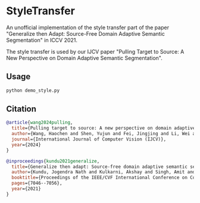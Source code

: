 # StyleTransfer

An unofficial implementation of the style transfer part of the paper "Generalize then Adapt: Source-Free Domain Adaptive Semantic Segmentation" in ICCV 2021.

The style transfer is used by our IJCV paper "Pulling Target to Source: A New Perspective on Domain Adaptive Semantic Segmentation".

## Usage

```bash
python demo_style.py
```

## Citation
```bibtex
@article{wang2024pulling,
  title={Pulling target to source: A new perspective on domain adaptive semantic segmentation},
  author={Wang, Haochen and Shen, Yujun and Fei, Jingjing and Li, Wei and Wu, Liwei and Wang, Yuxi and Zhang, Zhaoxiang},
  journal={International Journal of Computer Vision (IJCV)},
  year={2024}
}

@inproceedings{kundu2021generalize,
  title={Generalize then adapt: Source-free domain adaptive semantic segmentation},
  author={Kundu, Jogendra Nath and Kulkarni, Akshay and Singh, Amit and Jampani, Varun and Babu, R Venkatesh},
  booktitle={Proceedings of the IEEE/CVF International Conference on Computer Vision (ICCV)},
  pages={7046--7056},
  year={2021}
}
```
